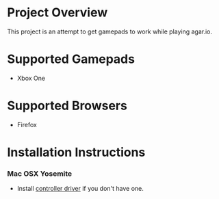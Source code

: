 # Project Overview
This project is an attempt to get gamepads to work while playing agar.io.

# Supported Gamepads
- Xbox One

# Supported Browsers
- Firefox


# Installation Instructions
### Mac OSX Yosemite
- Install [controller driver] if you don't have one.

[controller driver]: https://goo.gl/y2Iu0X